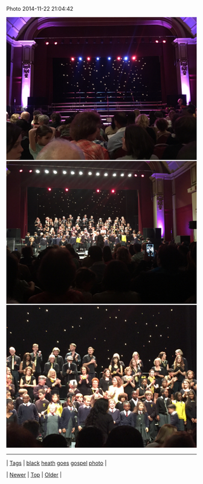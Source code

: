 <!--
title: Photo 2014-11-22 21
date: 2020-06-28T15:27:00.046Z
tags: black, heath, goes, gospel, photo
-->


Photo 2014-11-22 21:04:42

![](103308570702-0.jpg)
![](103308570702-1.jpg)
![](103308570702-2.jpg)

<!--BOTTOM-POST-NAVIGATION-->
---

| [Tags](tags.md) | [black](tag-black.md) [heath](tag-heath.md) [goes](tag-goes.md) [gospel](tag-gospel.md) [photo](tag-photo.md) |

| [Newer](103296669059.md) | [Top](index.md) | [Older](103308585079.md) |